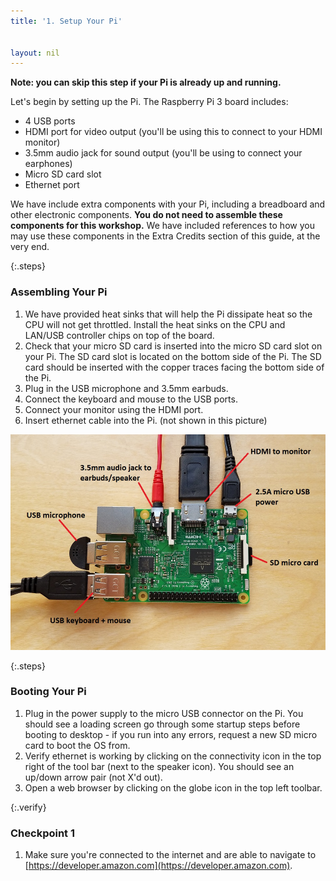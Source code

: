 ```yaml
---
title: '1. Setup Your Pi'


layout: nil
---
```

**Note:  you can skip this step if your Pi is already up and running.**

Let's begin by setting up the Pi. The Raspberry Pi 3 board includes:

- 4 USB ports
- HDMI port for video output (you'll be using this to connect to your HDMI monitor)
- 3.5mm audio jack for sound output (you'll be using to connect your earphones)
- Micro SD card slot
- Ethernet port

We have include extra components with your Pi, including a breadboard and other electronic components. **You do not need to assemble these components for this workshop.** We have included references to how you may use these components in the Extra Credits section of this guide, at the very end.

{:.steps}
### Assembling Your Pi

1. We have provided heat sinks that will help the Pi dissipate heat so the CPU will not get throttled. Install the heat sinks on the CPU and LAN/USB controller chips on top of the board.
2. Check that your micro SD card is inserted into the micro SD card slot on your Pi. The SD card slot is located on the bottom side of the Pi. The SD card should be inserted with the copper traces facing the bottom side of the Pi.
3. Plug in the USB microphone and 3.5mm earbuds.
4. Connect the keyboard and mouse to the USB ports.
5. Connect your monitor using the HDMI port.
6. Insert ethernet cable into the Pi.  (not shown in this picture)

![Pi_setup](../assets/AVST-ClosePiSetup.jpg)



{:.steps}
### Booting Your Pi

1. Plug in the power supply to the micro USB connector on the Pi.  You should see a loading screen go through some startup steps before booting to desktop - if you run into any errors, request a new SD micro card to boot the OS from.
2. Verify ethernet is working by clicking on the connectivity icon in the top right of the tool bar (next to the speaker icon).  You should see an up/down arrow pair (not X'd out).
3. Open a web browser by clicking on the globe icon in the top left toolbar.

{:.verify}
### Checkpoint 1
1. Make sure you're connected to the internet and are able to navigate to [https://developer.amazon.com](https://developer.amazon.com).
